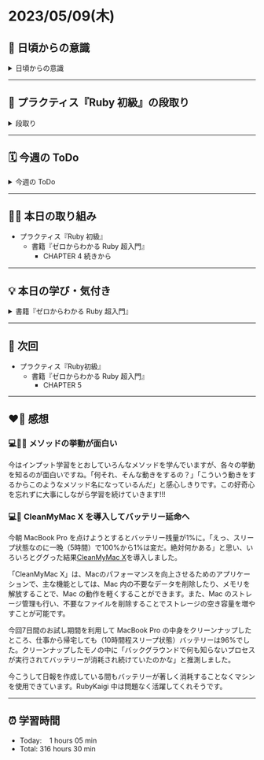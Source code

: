 # 2023/05/09(木)
## 🕺 日頃からの意識
<details><summary>日頃からの意識</summary>

- 成長スピードを早めよう。
- 自分の考えや気持ちを簡潔に言語化したり、相手にわかりやすく伝える話し方ができるようになろう。
- 心と身体の状態を把握しながら行動しよう。
- 腕立て・スクワット・腹筋・ストレッチを継続しよう。
- 説明文をよく読もう。ここでの「読む」は内容を認識・把握すること。
- 体調の回復に努めて、行動の範囲を元に戻そう。
- Git & GitHub とお友達になろう。
- RubyKaigi 当日まで Ruby についてできる限り学ぶこと。
- 「何を、どうするのか」という意識を常に持ちながらプラクティスに臨むこと。
</details>

---


## 📝 プラクティス『Ruby 初級』の段取り
<details><summary>段取り</summary>

- [x] 各参考ページを確認
   - [x] [ホワイの(感動的)Rubyガイド](http://www.aoky.net/articles/why_poignant_guide_to_ruby/chapter-1.html)
   - [x] [TryRuby](https://try.ruby-lang.org/)
   - [x] [ゼロからわかるRuby超入門の読み方](https://bootcamp.fjord.jp/pages/289)
   - [x] [学習を加速させるインデックス読書術](https://qiita.com/dkatsura/items/3364b293ed1451a66a8a)
   - [x] [Ruby の公式リファレンスが読めるようになる本](https://zenn.dev/jnchito/books/how-to-read-ruby-reference)
   - [x] [オブジェクト指向スクリプト言語 Ruby リファレンスマニュアル](https://docs.ruby-lang.org/ja/latest/doc/index.html)
   - [x] [【新人プログラマ応援】公式ドキュメントも読もう - Qiita](https://qiita.com/chooyan_eng/items/cd0d3174b77ff1e02c3f)
- [x] 動画講座
   - [x] [ゼロからわかるRuby超入門動画講座](https://bootcamp.fjord.jp/pages/374)
- [ ] 課題取り組み
   - [ ] ゼロからわかる Ruby 超入門の各章の練習問題
   - [ ] [TryRuby](https://try.ruby-lang.org/)
</details>

---


## 🗓️ 今週の ToDo
<details><summary>今週の ToDo</summary>

- [x] ~~各参考ページを確認~~
   - [x] ~~[ホワイの(感動的)Rubyガイド](http://www.aoky.net/articles/why_poignant_guide_to_ruby/chapter-1.html)~~
   - [x] ~~[TryRuby](https://try.ruby-lang.org/)~~
   - [x] ~~[ゼロからわかるRuby超入門の読み方](https://bootcamp.fjord.jp/pages/289)~~
   - [x] ~~[学習を加速させるインデックス読書術](https://qiita.com/dkatsura/items/3364b293ed1451a66a8a)~~
   - [x] ~~[Ruby の公式リファレンスが読めるようになる本](https://zenn.dev/jnchito/books/how-to-read-ruby-reference)~~
   - [x] ~~[オブジェクト指向スクリプト言語 Ruby リファレンスマニュアル](https://docs.ruby-lang.org/ja/latest/doc/index.html)~~
   - [x] ~~[【新人プログラマ応援】公式ドキュメントも読もう - Qiita](https://qiita.com/chooyan_eng/items/cd0d3174b77ff1e02c3f)~~
- [x] 動画講座
   - [x] [ゼロからわかるRuby超入門動画講座](https://bootcamp.fjord.jp/pages/374)
- [ ] 課題取り組み
   - [ ] ゼロからわかる Ruby 超入門の各章の練習問題
   - [ ] [TryRuby](https://try.ruby-lang.org/)
</details>

---


## ✍🏻 本日の取り組み
- プラクティス『Ruby 初級』
   - 書籍『ゼロからわかる Ruby 超入門』
      - CHAPTER 4 続きから

---


## 💡 本日の学び・気付き
<details><summary>書籍『ゼロからわかる Ruby 超入門』</summary>

## CHAPTER 4
### 要素を取得する
- 配列の要素の番号は`0`から始まる。
- 配列の要素を取得するときには、後ろから数えることもできる。後ろから数えるときは、マイナスの数を使う。
- よく使われている配列の先頭と末尾の要素を取得するために、専用のメソッドが用意されている。それが`first`メソッドと`last`メソッド。firstメソッドは`[0]`と同じ。lastメソッドは`[-1]`と同じ。
- メソッドを実行することを**メソッドを呼び出す**とも言う。
- 配列を操作するメソッドは、変数名の後ろに`.（ドット）`を付けて書く。
- `nil`：「**何もない**」ことを表すオブジェクト。
- 配列の存在しない場所から要素を取得しようとするとnilオブジェクトが返る。
- 変数を使わずにメソッドを呼び出すことができる。配列に限らず、他のオブジェクトでも書くことができるので覚えておくこと。

### 配列の要素を追加・削除する
- `push`メソッド：配列の**末尾**へ追加する。
- `unshift`メソッド：配列の**先頭**へ追加する。
- `<<`：配列の**末尾**に要素を追加する。
- `pop`メソッド：配列の**末尾**から削除する。
- `shift`メソッド：配列の**先頭**から削除する。
- よく使われるのは`push`と`pop`。
- 配列の足し算は、繋がった配列を作る。
- 配列の引き算は、もとの配列のから引く配列の要素を取り除いた配列を作る。
- 配列の足し算も引き算もよく使われる。

### 配列を繰り返し処理する
- `each`メソッド：配列の**全要素**を繰り返し処理するメソッド。
- eachメソッドに続く`do`から`end`は**ブロック**と呼ばれる部品。
- do から end の間にある処理は**インデントを下げて**書く。
- `|（パイプ）`に挟まれたものは**変数**。
- `break`を使うと繰り返し処理を途中で終わらせることができる。
- `next`を使うと繰り返し処理のその回を終えて、次の回に進む。
- each と使い繰り返しをするときは、**一つの要素が代入されるので変数は単数形を使う**ようにすること。
- `Range`オブジェクト：範囲を表すオブジェクト。始端と終端が`.（ドット）`2つで繋がれる。

</details>

---


## 📍 次回
- プラクティス『Ruby初級』
   - 書籍『ゼロからわかる Ruby 超入門』
      - CHAPTER 5

---


## ❤️‍🔥 感想
### 💻✍🏻 メソッドの挙動が面白い
今はインプット学習をとおしていろんなメソッドを学んでいますが、各々の挙動を知るのが面白いですね。「何それ、そんな動きをするの？」「こういう動きをするからこのようなメソッド名になっているんだ」と感心しきりです。この好奇心を忘れずに大事にしながら学習を続けていきます!!!

### 💻🔋 CleanMyMac X を導入してバッテリー延命へ
今朝 MacBook Pro を点けようとするとバッテリー残量が1%に。「えっ、スリープ状態なのに一晩（5時間）で100%から1%は変だ。絶対何かある」と思い、いろいろとググった結果[CleanMyMac X](https://macpaw.com/cleanmymac)を導入しました。

「CleanMyMac X」は、Macのパフォーマンスを向上させるためのアプリケーションで、主な機能としては、Mac 内の不要なデータを削除したり、メモリを解放することで、Mac の動作を軽くすることができます。また、Mac のストレージ管理も行い、不要なファイルを削除することでストレージの空き容量を増やすことが可能です。

今回7日間のお試し期間を利用して MacBook Pro の中身をクリーンナップしたところ、仕事から帰宅しても（10時間程スリープ状態）バッテリーは96%でした。クリーンナップしたモノの中に「バックグラウンドで何も知らないプロセスが実行されてバッテリーが消耗され続けていたのかな」と推測しました。

今こうして日報を作成している間もバッテリーが著しく消耗することなくマシンを使用できています。RubyKaigi 中は問題なく活躍してくれそうです。

---


## ⏰ 学習時間
- Today:&nbsp;&nbsp;&nbsp; 1 hours 05 min
- Total: 316 hours 30 min
